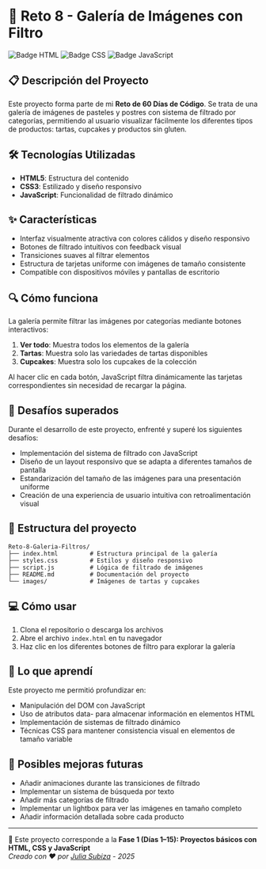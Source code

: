 # 🍰 Reto 8 - Galería de Imágenes con Filtro

![Badge HTML](https://img.shields.io/badge/HTML5-E34F26?style=for-the-badge&logo=html5&logoColor=white)
![Badge CSS](https://img.shields.io/badge/CSS3-1572B6?style=for-the-badge&logo=css3&logoColor=white)
![Badge JavaScript](https://img.shields.io/badge/JavaScript-F7DF1E?style=for-the-badge&logo=javascript&logoColor=black)

## 📋 Descripción del Proyecto

Este proyecto forma parte de mi **Reto de 60 Días de Código**. Se trata de una galería de imágenes de pasteles y postres con sistema de filtrado por categorías, permitiendo al usuario visualizar fácilmente los diferentes tipos de productos: tartas, cupcakes y productos sin gluten.

## 🛠️ Tecnologías Utilizadas

- **HTML5**: Estructura del contenido
- **CSS3**: Estilizado y diseño responsivo
- **JavaScript**: Funcionalidad de filtrado dinámico

## ✨ Características

- Interfaz visualmente atractiva con colores cálidos y diseño responsivo
- Botones de filtrado intuitivos con feedback visual
- Transiciones suaves al filtrar elementos
- Estructura de tarjetas uniforme con imágenes de tamaño consistente
- Compatible con dispositivos móviles y pantallas de escritorio

## 🔍 Cómo funciona

La galería permite filtrar las imágenes por categorías mediante botones interactivos:

1. **Ver todo**: Muestra todos los elementos de la galería
2. **Tartas**: Muestra solo las variedades de tartas disponibles
3. **Cupcakes**: Muestra solo los cupcakes de la colección

Al hacer clic en cada botón, JavaScript filtra dinámicamente las tarjetas correspondientes sin necesidad de recargar la página.

## 🎯 Desafíos superados

Durante el desarrollo de este proyecto, enfrenté y superé los siguientes desafíos:

- Implementación del sistema de filtrado con JavaScript
- Diseño de un layout responsivo que se adapta a diferentes tamaños de pantalla
- Estandarización del tamaño de las imágenes para una presentación uniforme
- Creación de una experiencia de usuario intuitiva con retroalimentación visual

## 📁 Estructura del proyecto

```
Reto-8-Galeria-Filtros/
├── index.html         # Estructura principal de la galería
├── styles.css         # Estilos y diseño responsivo
├── script.js          # Lógica de filtrado de imágenes
├── README.md          # Documentación del proyecto
└── images/            # Imágenes de tartas y cupcakes
```

## 💻 Cómo usar

1. Clona el repositorio o descarga los archivos
2. Abre el archivo `index.html` en tu navegador
3. Haz clic en los diferentes botones de filtro para explorar la galería

## 🌟 Lo que aprendí

Este proyecto me permitió profundizar en:

- Manipulación del DOM con JavaScript
- Uso de atributos data- para almacenar información en elementos HTML
- Implementación de sistemas de filtrado dinámico
- Técnicas CSS para mantener consistencia visual en elementos de tamaño variable

## 🔄 Posibles mejoras futuras

- Añadir animaciones durante las transiciones de filtrado
- Implementar un sistema de búsqueda por texto
- Añadir más categorías de filtrado
- Implementar un lightbox para ver las imágenes en tamaño completo
- Añadir información detallada sobre cada producto

---
📅 Este proyecto corresponde a la **Fase 1 (Días 1–15): Proyectos básicos con HTML, CSS y JavaScript**  
_Creado con ❤️ por [Julia Subiza](https://github.com/Julia-SP) - 2025_